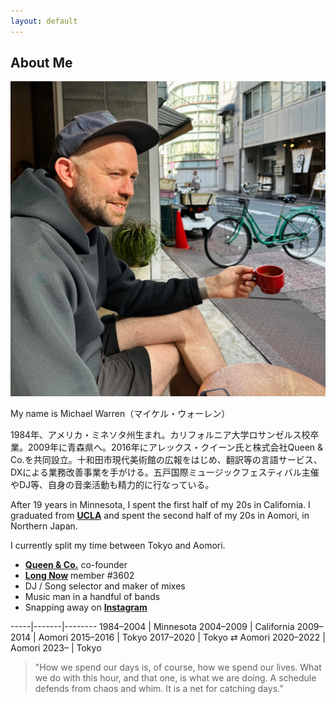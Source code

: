 ```yaml
---
layout: default
---
```


## About Me

<img class="profile-picture" src="mw-coffee.jpeg">

My name is Michael Warren（マイケル・ウォーレン）

1984年、アメリカ・ミネソタ州生まれ。カリフォルニア大学ロサンゼルス校卒業。2009年に青森県へ。2016年にアレックス・クイーン氏と株式会社Queen & Co.を共同設立。十和田市現代美術館の広報をはじめ、翻訳等の言語サービス、DXによる業務改善事業を手がける。五戸国際ミュージックフェスティバル主催やDJ等、自身の音楽活動も精力的に行なっている。

After 19 years in Minnesota, I spent the first half of my 20s in California. I graduated from **[UCLA](http://www.ucla.edu/)** and spent the second half of my 20s in Aomori, in Northern Japan. 

I currently split my time between Tokyo and Aomori.

+	**[Queen & Co.](https://www.queenand.co/)** co-founder
+	**[Long Now](http://longnow.org/)** member #3602
+	DJ / Song selector and maker of mixes
+	Music man in a handful of bands
+	Snapping away on **[Instagram](https://instagram.com/themichaelwarren)**

-----|-------|--------
1984–2004 | Minnesota
2004–2009 | California
2009–2014 | Aomori
2015–2016 | Tokyo
2017–2020 | Tokyo ⇄ Aomori
2020–2022 | Aomori
2023– | Tokyo


> "How we spend our days is, of course, how we spend our lives.
What we do with this hour, and that one, is what we are doing.
A schedule defends from chaos and whim. It is a net for catching days.”

